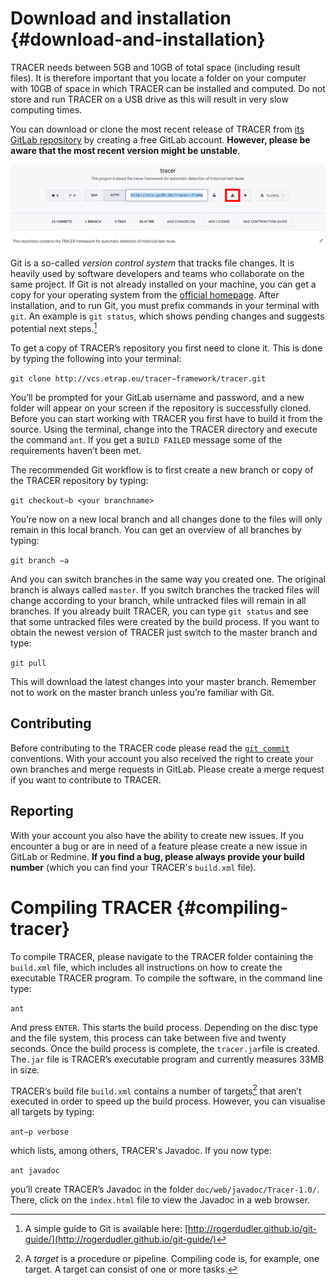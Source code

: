 # Download and installation {#download-and-installation}

TRACER needs between 5GB and 10GB of total space \(including result files\). It is therefore important that you locate a folder on your computer with 10GB of space in which TRACER can be installed and computed. Do not store and run TRACER on a USB drive as this will result in very slow computing times.

You can download or clone the most recent release of TRACER from [its GitLab repository](http://vcs.etrap.eu/users/sign_in) by creating a free GitLab account. **However, please be aware that the most recent version might be unstable**.

![gitlab](/assets/tracer_Git_high.png "TRACER's GitLab repository. The red box indicates the download button.")

Git is a so-called _version control system_ that tracks file changes. It is heavily used by software developers and teams who collaborate on the same project. If Git is not already installed on your machine, you can get a copy for your operating system from the [official homepage](https://git-scm.com/downloads). After installation, and to run Git, you must prefix commands in your terminal with `git`. An example is `git status`, which shows pending changes and suggests potential next steps.[^2]

To get a copy of TRACER’s repository you first need to clone it. This is done by typing the following into your terminal:

`git clone http://vcs.etrap.eu/tracer−framework/tracer.git`

You’ll be prompted for your GitLab username and password, and a new folder will appear on your screen if the repository is successfully cloned. Before you can start working with TRACER you first have to build it from the source. Using the terminal, change into the TRACER directory and execute the command `ant`. If you get a `BUILD FAILED` message some of the requirements haven’t been met.

The recommended Git workflow is to first create a new branch or copy of the TRACER repository by typing:

`git checkout−b <your branchname>`

You’re now on a new local branch and all changes done to the files will only remain in this local branch. You can get an overview of all branches by typing:

`git branch −a`

And you can switch branches in the same way you created one. The original branch is always called `master`. If you switch branches the tracked files will change according to your branch, while untracked files will remain in all branches. If you already built TRACER, you can type `git status` and see that some untracked files were created by the build process. If you want to obtain the newest version of TRACER just switch to the master branch and type:

`git pull`

This will download the latest changes into your master branch. Remember not to work on the master branch unless you’re familiar with Git.

## Contributing

Before contributing to the TRACER code please read the [`git commit`](http://vcs.etrap.eu/users/sign_in) conventions. With your account you also received the right to create your own branches and merge requests in GitLab. Please create a merge request if you want to contribute to TRACER.

## Reporting

With your account you also have the ability to create new issues. If you encounter a bug or are in need of a feature please create a new issue in GitLab or Redmine. **If you find a bug, please always provide your build number** \(which you can find your TRACER's `build.xml` file\).

# Compiling TRACER {#compiling-tracer}

To compile TRACER, please navigate to the TRACER folder containing the `build.xml` file, which includes all instructions on how to create the executable TRACER program. To compile the software, in the command line type:

`ant`

And press `ENTER`. This starts the build process. Depending on the disc type and the file system, this process can take between five and twenty seconds. Once the build process is complete, the `tracer.jar`file is created. The`.jar` file is TRACER’s executable program and currently measures 33MB in size.

TRACER’s build file `build.xml` contains a number of targets[^1] that aren’t executed in order to speed up the build process. However, you can visualise all targets by typing:

`ant−p verbose`

which lists, among others, TRACER's Javadoc. If you now type:

`ant javadoc`

you’ll create TRACER’s Javadoc in the folder `doc/web/javadoc/Tracer-1.0/`. There, click on the `index.html` file to view the Javadoc in a web browser.


[^1]: A _target_ is a procedure or pipeline. Compiling code is, for example, one target. A target can consist of one or more tasks.
[^2]: A simple guide to Git is available here: [http://rogerdudler.github.io/git-guide/](http://rogerdudler.github.io/git-guide/) 

